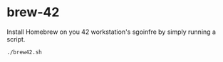 # brew-42

Install Homebrew on you 42 workstation's sgoinfre by simply running a script.

```sh
./brew42.sh
```